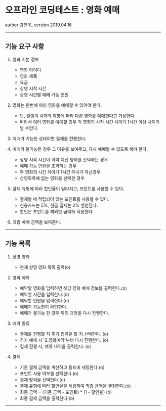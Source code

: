 # 오프라인 코딩테스트 : 영화 예매

 author 강연욱, version 2019.04.16

------

## 기능 요구 사항

1. 영화 기본 정보
   - 영화 아이디
   - 영화 제목
   - 요금
   - 상영 시작 시간
   - 상영 시간별 예매 가능 인원

2. 영화는 한번에 여러 영화를 예매할 수  있어야 한다.
   - 단, 일행이 각자의 취향에 따라 다른 영화를 예매한다고 가정한다.
   - 따라서 여러 영화를 예매할 경우 각 영화의 시작 시간 차이가 1시간 이상 차이가 날 수없다.

3. 예매가 가능한 상태이면 결제를 진행한다.

4. 예매가 불가능한 경우 그 이유를 보여주고, 다시 예매할 수 있도록 해야 한다.
   - 상영 시작 시간이 이미 지난 영화를 선택하는 경우
   - 예매 가능 인원을 초과하는 경우
   - 두 영화의 시간 차이가 1시간 이내가 아닌경우
   - 상영목록에 없는 영화를 선택한 경우

5. 결제 유형에 따라 할인율이 달라지고, 포인트를 사용할 수 있다.
   - 결제할 때 적립되어 있는 포인트를 사용할 수 있다.
   - 신용카드는 5%, 현금 결제는 2% 할인된다.
   - 할인은 포인트를 제외한 금액에 적용한다. 

6. 최종 예매 금액을 보여준다.

------

## 기능 목록

1. 상영 영화
   - 현재 상영 영화 목록 출력(o)

2. 영화 예약
   - 예약할 영화를 입력하면 해당 영화 예매 정보를 출력한다.(o)
   - 예약할 시간을 입력한다.(o)
   - 예약할 인원을 입력한다.(o)
   - 예매가 가능한지 확인한다.
   - 예매가 불가능 한 경우 위의 과정을 다시 진행한다.

3. 예약 종료
   - 결제를 진행할 지 추가 입력을 할 지 선택한다. (o)
   - 추가 예매 시 '2.영화예약'부터 다시 진행한다. (o)
   - 결제 진행 시, 예약 내역을 출력한다. (o)

4. 결제
   - 기존 결제 금액을 계산하고 필드에 세팅한다.(o)
   - 포인트 사용 여부를 선택한다.(o)
   - 결제 방식을 선택한다.(o)
   - 결제 유형에 따라 할인율을 적용하여 최종 금액을 결정한다.(o)
   - 최종 금액 = (기존 금액 - 포인트) * (1 - 할인율) (o)
   - 최종 결제 금액을 출력한다.(o)

------
